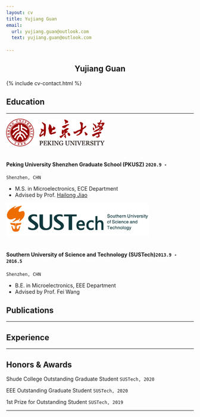 ```yaml
---
layout: cv
title: Yujiang Guan
email:
  url: yujiang.guan@outlook.com
  text: yujiang.guan@outlook.com

---
```


## <center>Yujiang **Guan**</center>

<!--
include contact information from the front matter
Supported arguments:

    - homepage: url, text
        - phone
        - email
-->

{% include cv-contact.html %}

## Education

---


<div align="left"><img src="media/标志与中英文校名组合规范_左右.png" style="zoom:67%;" /> </div> <br>

#### Peking University Shenzhen Graduate School (PKUSZ) `2020.9 -`

```
Shenzhen, CHN
```

- M.S. in Microelectronics, ECE Department
- Advised by Prof. [Hailong Jiao](pku-vlsi.com)




<div align="left"><img src="media/LOGO.png" style="zoom: 67%;" /> </div> <br>

#### Southern University of Science and Technology (SUSTech)`2013.9 - 2016.5`

```
Shenzhen, CHN
```

- B.E. in Microelectronics, EEE Department
- Advised by  Prof. Fei Wang

## Publications

---

## Experience

---

## Honors & Awards


Shude College Outstanding Graduate Student `SUSTech, 2020` <br>

EEE Outstanding Graduate Student `SUSTech, 2020` <br>

1st Prize for Outstanding Student `SUSTech, 2019` <br>

---

